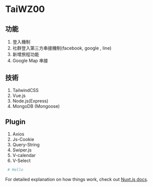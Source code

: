 # TaiWZ00 

## 功能
1. 登入機制
2. 社群登入第三方串接機制(facebook, google , line)
3. 新增旅程功能
4. Google Map 串接


## 技術
1. TailwindCSS
2. Vue.js
3. Node.js(Express)
4. MongoDB (Mongoose)

## Plugin
1. Axios
2. Js-Cookie
3. Query-String
4. Swiper.js
5. V-calendar
6. V-Select

```bash
 # Hello
```


For detailed explanation on how things work, check out [Nuxt.js docs](https://nuxtjs.org).

